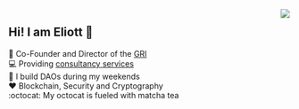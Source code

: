 <img align='right' src="https://github-readme-stats.vercel.app/api?username=ETeissonniere&show_icons=true&count_private=true&theme=dark">


## Hi! I am Eliott :wave:

:hammer: Co-Founder and Director of the [GRI](https://governanceresearch.institute/)  
:computer: Providing [consultancy services](https://nuclei.studio)  
:construction: I build DAOs during my weekends  
:heart: Blockchain, Security and Cryptography  
:octocat: My octocat is fueled with matcha tea  
